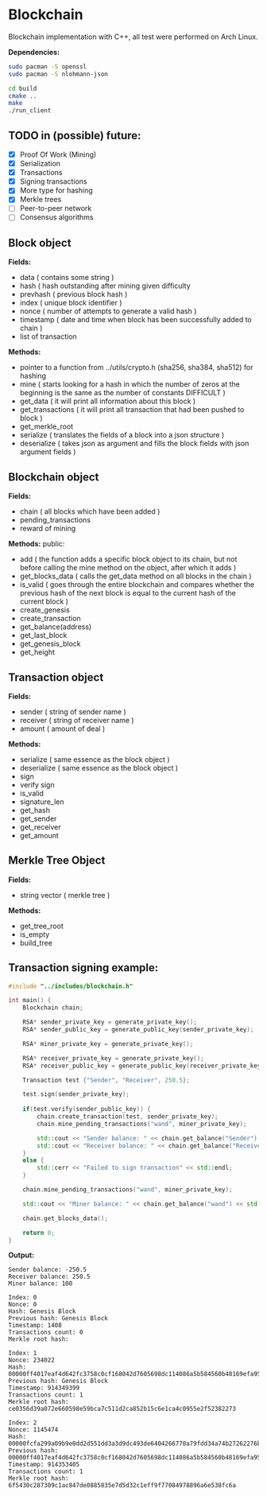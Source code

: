 # Blockchain
Blockchain implementation with C++, all test were performed on Arch Linux.

**Dependencies:**
```bash
sudo pacman -S openssl
sudo pacman -S nlohmann-json
```

```bash
cd build
cmake ..
make
./run_client
```

## TODO in (possible) future:
- [x] Proof Of Work (Mining)
- [x] Serialization
- [x] Transactions
- [x] Signing transactions
- [x] More type for hashing
- [x] Merkle trees
- [ ] Peer-to-peer network 
- [ ] Consensus algorithms

## Block object
**Fields:**
- data ( contains some string )
- hash ( hash outstanding after mining given difficulty
- prevhash ( previous block hash )
- index ( unique block identifier )
- nonce ( number of attempts to generate a valid hash )
- timestamp ( date and time when block has been successfully added to chain )
- list of transaction

**Methods:**
- pointer to a function from  ../utils/crypto.h (sha256, sha384, sha512) for hashing
- mine ( starts looking for a hash in which the number of zeros at the beginning is the same as the number of constants DIFFICULT  )
- get_data ( it will print all information about this block )
- get_transactions ( it will print all transaction that had been pushed to block )
- get_merkle_root
- serialize ( translates the fields of a block into a json structure )
- deserialize ( takes json as argument and fills the block fields with json argument fields )

## Blockchain object
**Fields:**
- chain ( all blocks which have been added )
- pending_transactions
- reward of mining

**Methods:**
public:
- add ( the function adds a specific block object to its chain, but not before calling the mine method on the object, after which it adds )
- get_blocks_data ( calls the get_data method on all blocks in the chain )
- is_valid ( goes through the entire blockchain and compares whether the previous hash of the next block is equal to the current hash of the current block )
- create_genesis
- create_transaction
- get_balance(address)
- get_last_block
- get_genesis_block
- get_height

## Transaction object
**Fields:**
- sender ( string of sender name )
- receiver ( string of receiver name )
- amount ( amount of deal )

**Methods:**
- serialize ( same essence as the block object )
- deserialize ( same essence as the block object )
- sign
- verify sign
- is_valid
- signature_len
- get_hash
- get_sender
- get_receiver
- get_amount

## Merkle Tree Object
**Fields:**
- string vector ( merkle tree )

**Methods:**
- get_tree_root
- is_empty
- build_tree

## Transaction signing example:
```cpp
#include "../includes/blockchain.h"

int main() {
    Blockchain chain;

    RSA* sender_private_key = generate_private_key();
    RSA* sender_public_key = generate_public_key(sender_private_key);

    RSA* miner_private_key = generate_private_key();

    RSA* receiver_private_key = generate_private_key();
    RSA* receiver_public_key = generate_public_key(receiver_private_key);

    Transaction test {"Sender", "Receiver", 250.5};

    test.sign(sender_private_key);
    
    if(test.verify(sender_public_key)) {
        chain.create_transaction(test, sender_private_key);
        chain.mine_pending_transactions("wand", miner_private_key);

        std::cout << "Sender balance: " << chain.get_balance("Sender") << std::endl;
        std::cout << "Receiver balance: " << chain.get_balance("Receiver") << std::endl;
    }
    else {
        std::cerr << "Failed to sign transaction" << std::endl;
    }

    chain.mine_pending_transactions("wand", miner_private_key);

    std::cout << "Miner balance: " << chain.get_balance("wand") << std::endl;

    chain.get_blocks_data();

    return 0;
}
```
**Output:**
```
Sender balance: -250.5
Receiver balance: 250.5
Miner balance: 100

Index: 0
Nonce: 0
Hash: Genesis Block
Previous hash: Genesis Block
Timestamp: 1408
Transactions count: 0
Merkle root hash: 

Index: 1
Nonce: 234022
Hash: 00000ff4017eaf4d642fc3758c0cf168042d7605698dc114086a5b584560b48169efa9559a2b310d3da63e2aadda46b36ac6579877174e060140c3a85a3d7f80
Previous hash: Genesis Block
Timestamp: 914349399
Transactions count: 1
Merkle root hash: ce0356d39a072e660598e59bca7c511d2ca852b15c6e1ca4c0955e2f52382273

Index: 2
Nonce: 1145474
Hash: 00000fcfa299a09b9e0dd2d551dd3a3d9dc493de6404266770a79fdd34a74b27262276be052a57daa3087ba9037570348c15ed8a1740aa6789cf9066ca645207
Previous hash: 00000ff4017eaf4d642fc3758c0cf168042d7605698dc114086a5b584560b48169efa9559a2b310d3da63e2aadda46b36ac6579877174e060140c3a85a3d7f80
Timestamp: 914353405
Transactions count: 1
Merkle root hash: 6f5430c287309c1ac847de0885835e7d5d32c1eff9f77084978896a6e538fc6a
```
